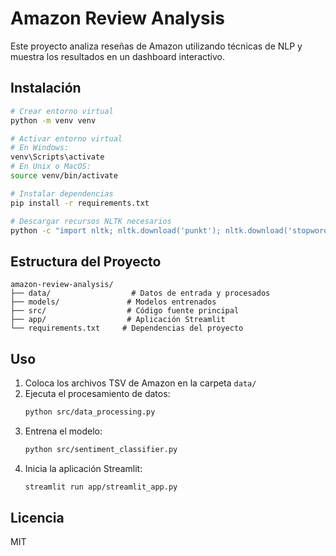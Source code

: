 # Amazon Review Analysis

Este proyecto analiza reseñas de Amazon utilizando técnicas de NLP y muestra los resultados en un dashboard interactivo.

## Instalación

```bash
# Crear entorno virtual
python -m venv venv

# Activar entorno virtual
# En Windows:
venv\Scripts\activate
# En Unix o MacOS:
source venv/bin/activate

# Instalar dependencias
pip install -r requirements.txt

# Descargar recursos NLTK necesarios
python -c "import nltk; nltk.download('punkt'); nltk.download('stopwords'); nltk.download('wordnet')"
```

## Estructura del Proyecto
```
amazon-review-analysis/
├── data/                  # Datos de entrada y procesados
├── models/               # Modelos entrenados
├── src/                  # Código fuente principal
├── app/                  # Aplicación Streamlit
└── requirements.txt     # Dependencias del proyecto
```

## Uso

1. Coloca los archivos TSV de Amazon en la carpeta `data/`
2. Ejecuta el procesamiento de datos:
   ```bash
   python src/data_processing.py
   ```
3. Entrena el modelo:
   ```bash
   python src/sentiment_classifier.py
   ```
4. Inicia la aplicación Streamlit:
   ```bash
   streamlit run app/streamlit_app.py
   ```

## Licencia
MIT
